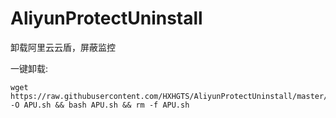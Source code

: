 # AliyunProtectUninstall
卸载阿里云云盾，屏蔽监控

一键卸载:
```
wget https://raw.githubusercontent.com/HXHGTS/AliyunProtectUninstall/master/APU.sh -O APU.sh && bash APU.sh && rm -f APU.sh
```

